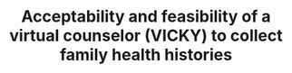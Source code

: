 ---
name: "Acceptability And Feasibility Of A Virtual"
title: "Acceptability and feasibility of a virtual counselor (VICKY) to collect family health histories"
project: "Family Health History"
event: "Genetics in Medicine, 17:822-830"
authors:
- name: "Wang, C."
- name: "Bickmore, T."
- name: "Bowen, D."
- name: "Norkunas, T."
- name: "Campion, M."
- name: "Cabral, H."
- name: "Winter, M."
- name: "Paasche-Orlow, M."
year: 2015
resources: null
external_url: null
draft: false
---